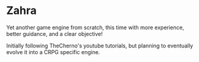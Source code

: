 # Zahra
Yet another game engine from scratch, this time with more experience, better guidance, and a clear objective!

Initially following TheCherno's youtube tutorials, but planning to eventually evolve it into a CRPG specific engine.
